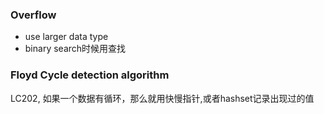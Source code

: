 ### Overflow
- use larger data type
- binary search时候用查找

### Floyd Cycle detection algorithm
LC202, 如果一个数据有循环，那么就用快慢指针,或者hashset记录出现过的值
